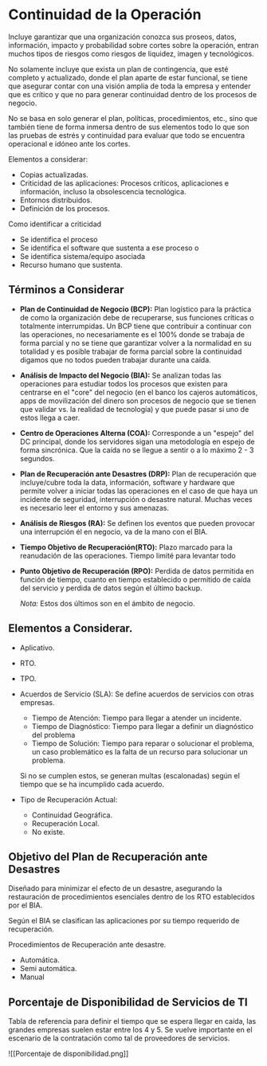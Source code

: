 # Continuidad de la Operación

Incluye garantizar que una organización conozca sus proseos, datos, información, impacto y probabilidad sobre cortes sobre la operación, entran muchos tipos de riesgos como riesgos de liquidez, imagen y tecnológicos.

No solamente incluye que exista un plan de contingencia, que esté completo y actualizado, donde el plan aparte de estar funcional, se tiene que asegurar contar con una visión amplia de toda la empresa y entender que es crítico y que no para generar continuidad dentro de los procesos de negocio.

No se basa en solo generar el plan, políticas, procedimientos, etc., sino que también tiene de forma inmersa dentro de sus elementos todo lo que son las pruebas de estrés y continuidad para evaluar que todo se encuentra operacional e idóneo ante los cortes.

Elementos a considerar:

* Copias actualizadas.
* Criticidad de las aplicaciones: Procesos críticos, aplicaciones e información, incluso la obsolescencia tecnológica.
* Entornos distribuidos.
* Definición de los procesos.

Como identificar a criticidad

* Se identifica el proceso
* Se identifica el software que sustenta a ese proceso o
* Se identifica sistema/equipo asociada
* Recurso humano que sustenta.

## Términos a Considerar

* **Plan de Continuidad de Negocio (BCP):** Plan logístico para la práctica de como la organización debe de recuperarse, sus funciones críticas o totalmente interrumpidas. Un BCP tiene que contribuir a continuar con las operaciones, no necesariamente es el 100% donde se trabaja de forma parcial y no se tiene que garantizar volver a la normalidad en su totalidad y es posible trabajar de forma parcial sobre la continuidad digamos que no todos pueden trabajar durante una caída.
* **Análisis de Impacto del Negocio (BIA):** Se analizan todas las operaciones para estudiar todos los procesos que existen para centrarse en el "core" del negocio (en el banco los cajeros automáticos, apps de movilización del dinero son procesos de negocio que se tienen que validar vs. la realidad de tecnología) y que puede pasar si uno de estos llega a caer.
* **Centro de Operaciones Alterna (COA):** Corresponde a un "espejo" del DC principal, donde los servidores sigan una metodología en espejo de forma sincrónica. Que la caída no se llegue a sentir o a lo máximo 2 - 3 segundos.
* **Plan de Recuperación ante Desastres (DRP):** Plan de recuperación que incluye/cubre toda la data, información, software y hardware que permite volver a iniciar todas las operaciones en el caso de que haya un incidente de seguridad, interrupción o desastre natural. Muchas veces es necesario leer el entorno y sus amenazas.
* **Análisis de Riesgos (RA):** Se definen los eventos que pueden provocar una interrupción él en negocio, va de la mano con el BIA.
* **Tiempo Objetivo de Recuperación(RTO):** Plazo marcado para la reanudación de las operaciones. Tiempo limité para levantar todo
* **Punto Objetivo de Recuperación (RPO):** Perdida de datos permitida en función de tiempo, cuanto en tiempo establecido o permitido de caída del servicio y perdida de datos según el último backup.

  *Nota:* Estos dos últimos son en el ámbito de negocio.

## Elementos a Considerar.

* Aplicativo.
* RTO.
* TPO.
* Acuerdos de Servicio (SLA): Se define acuerdos de servicios con otras empresas.
  * Tiempo de Atención: Tiempo para llegar a atender un incidente.
  * Tiempo de Diagnóstico: Tiempo para llegar a definir un diagnóstico del problema
  * Tiempo de Solución: Tiempo para reparar o solucionar el problema, un caso problemático es la falta de un recurso para solucionar un problema.

  Si no se cumplen estos, se generan multas (escalonadas) según el tiempo que se ha incumplido cada acuerdo.
* Tipo de Recuperación Actual:
  * Continuidad Geográfica.
  * Recuperación Local.
  * No existe.

## Objetivo del Plan de Recuperación ante Desastres

Diseñado para minimizar el efecto de un desastre, asegurando la restauración de procedimientos esenciales dentro de los RTO establecidos por el BIA.

Según el BIA se clasifican las aplicaciones por su tiempo requerido de recuperación.

Procedimientos de Recuperación ante desastre.

* Automática.
* Semi automática.
* Manual

## Porcentaje de Disponibilidad de Servicios de TI

Tabla de referencia para definir el tiempo que se espera llegar en caída, las grandes empresas suelen estar entre los 4 y 5. Se vuelve importante en el escenario de la contratación como tal de proveedores de servicios.

![[Porcentaje de disponibilidad.png]]